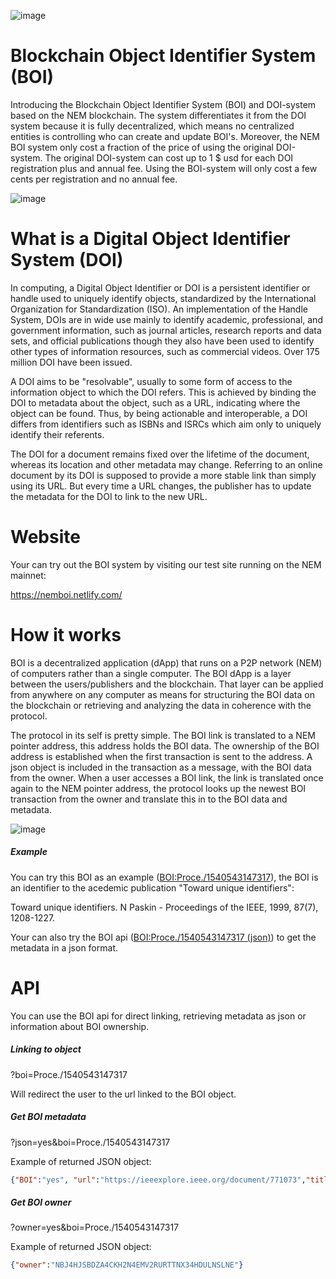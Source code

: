 ![image](https://i.imgur.com/oH1sSSg.png)

# Blockchain Object Identifier System (BOI)
Introducing the Blockchain Object Identifier System (BOI) and DOI-system based on the NEM blockchain. The system differentiates it from the DOI system because it is fully decentralized, which means no centralized entities is controlling who can create and update BOI's. Moreover, the NEM BOI system only cost a fraction of the price of using the original DOI-system. The original DOI-system can cost up to 1 $ usd for each DOI registration plus and annual fee. Using the BOI-system will only cost a few cents per registration and no annual fee.

![image](https://i.imgur.com/5J86nl7.png)


# What is a Digital Object Identifier System (DOI)
In computing, a Digital Object Identifier or DOI is a persistent identifier or handle used to uniquely identify objects, standardized by the International Organization for Standardization (ISO). An implementation of the Handle System, DOIs are in wide use mainly to identify academic, professional, and government information, such as journal articles, research reports and data sets, and official publications though they also have been used to identify other types of information resources, such as commercial videos. Over 175 million DOI have been issued.

A DOI aims to be "resolvable", usually to some form of access to the information object to which the DOI refers. This is achieved by binding the DOI to metadata about the object, such as a URL, indicating where the object can be found. Thus, by being actionable and interoperable, a DOI differs from identifiers such as ISBNs and ISRCs which aim only to uniquely identify their referents.

The DOI for a document remains fixed over the lifetime of the document, whereas its location and other metadata may change. Referring to an online document by its DOI is supposed to provide a more stable link than simply using its URL. But every time a URL changes, the publisher has to update the metadata for the DOI to link to the new URL.

# Website

Your can try out the BOI system by visiting our test site running on the NEM mainnet:

https://nemboi.netlify.com/

# How it works

BOI is a decentralized application (dApp) that runs on a P2P network (NEM) of computers rather than a single computer. The BOI dApp is a layer between the users/publishers and the blockchain. That layer can be applied from anywhere on any computer as means for structuring the BOI data on the blockchain or retrieving and analyzing the data in coherence with the protocol.

The protocol in its self is pretty simple.  The BOI link is translated to a NEM pointer address, this address holds the BOI data. The ownership of the BOI address is established when the first transaction is sent to the address. A json object is included in the transaction as a message, with the BOI data from the owner. When a user accesses a BOI link, the link is translated once again to the NEM pointer address, the protocol looks up the newest BOI transaction from the owner and translate this in to the BOI data and metadata. 


![image](https://i.imgur.com/Ld4R6TJ.png)

##### Example

You can try this BOI as an example ([BOI:Proce./1540543147317](https://nemboi.netlify.com/?boi=Proce./1540543147317)), the BOI is an identifier to the acedemic publication "Toward unique identifiers":

Toward unique identifiers. N Paskin - Proceedings of the IEEE, 1999, 87(7), 1208-1227.

Your can also try the BOI api ([BOI:Proce./1540543147317 (json)](https://nemboi.netlify.com/?json=yes&boi=Proce./1540543147317)) to get the metadata in a json format.


# API
You can use the BOI api for direct linking, retrieving metadata as json or information about BOI ownership. 

##### Linking to object
?boi=Proce./1540543147317

Will redirect the user to the url linked to the BOI object.

##### Get BOI metadata 
?json=yes&boi=Proce./1540543147317

Example of returned JSON object: 
```json
{"BOI":"yes", "url":"https://ieeexplore.ieee.org/document/771073","title":"Toward unique identifiers","authors":"N. Paskin et al.","publisher":"Proceedings of the IEEE","year":"1999","vol":"87","issue":"7","pages":"1208 - 1227" }
``` 
##### Get BOI owner 
?owner=yes&boi=Proce./1540543147317

Example of returned JSON object: 
```json
{"owner":"NBJ4HJSBDZA4CKH2N4EMV2RURTTNX34HDULNSLNE"}
``` 
